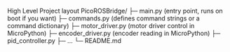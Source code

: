 High Level Project layout
PicoROSBridge/
  ├─ main.py               (entry point, runs on boot if you want)
  ├─ commands.py           (defines command strings or a command dictionary)
  ├─ motor_driver.py       (motor driver control in MicroPython)
  ├─ encoder_driver.py     (encoder reading in MicroPython)
  ├─ pid_controller.py
  ├─ ...
  └─ README.md
